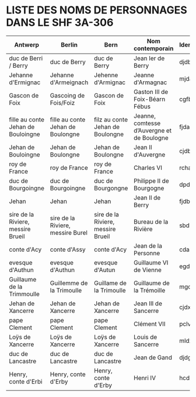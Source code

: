 # LISTE DES NOMS DE PERSONNAGES DANS LE SHF 3A-306

|**Antwerp**|**Berlin**|**Bern**|**Nom contemporain**|**Identifiant**|
|---|---|---|---|---|
|duc de Berri / Berry|duc de Berry|duc de Berry|Jean Ier de Berry|djdb|
|Jehanne d'Ermignac|Jehanne d'Armeignach|Jehenne d'Armignac|Jeanne d'Armagnac|mjda|
|Gascon de Foix|Gascoing de Fois/Foiz|Gascon de Foix|Gaston III de Foix-Béarn Fébus|cgfb|
|fille au conte Jehan de Bouloingne|fille au conte Jehan de Boulongne|filz au conte Jehan de Boulongne|Jeanne, comtesse d’Auvergne et de Boulogne|fjda|
|Jehan de Bouloingne|Jehan de Boulongne|Jehan de Boulongne|Jean II d'Auvergne|cjdb|
|roy de France|roy de France|roy de France|Charles VI|rcha|
|duc de Bourgoingne|duc de Bourgoingne|duc de Bourgongne|Philippe II de Bourgogne|dpdb|
|Jehan|Jehan|Jehan|Jean II de Berry|fjdb|
|sire de la Riviere, messire Brueil|sire de la Riviere, messire Burel|sire de la Riviere, messire Brueil|Bureau de la Rivière|sbdr|
|conte d'Acy|conte d'Assy|conte d'Acy|Jean de la Personne|cdas|
|evesque d'Authun|evesque d'Authun|evesque d'Autun|Guillaume VI de Vienne|egdv|
|Guillaume de la Trimmoulle|Guillemme de la Trimoulle|Guillame de la Trimoulle|Guillaume de la Trémoille|mgdt|
|Jehan de Xancerre|Jehan de Xancerre|Jehan de Xancerre|Jean III de Sancerre|cjdx|
|pape Clement|pape Clement|pape Clement|Clément VII|pclv|
|Loÿs de Xancerre|Loÿs de Xancerre|Loÿs de Xancerre|Louis de Sancerre|mldx|
|duc de Lancastre|duc de Lancastre|duc de Lancastre|Jean de Gand|djdg|
|Henry, conte d'Erbi|Henry, conte d'Erby|Henry, conte d'Erby|Henri IV|hcde|
